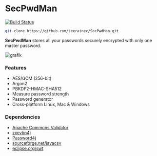 # SecPwdMan

[![Build Status](https://github.com/seerainer/SecPwdMan/actions/workflows/gradle.yml/badge.svg)](https://github.com/seerainer/SecPwdMan/actions/workflows/gradle.yml)

~~~ sh
git clone https://github.com/seerainer/SecPwdMan.git
~~~

**SecPwdMan** stores all your passwords securely encrypted with only one master password.

![grafik](https://github.com/seerainer/SecPwdMan/assets/50533219/95b4149a-e890-4efd-8707-d76edfd086db)

### Features

- AES/GCM (256-bit)
- Argon2
- PBKDF2-HMAC-SHA512
- Measure password strength
- Password generator
- Cross-platform Linux, Mac & Windows

### Dependencies

- [Apache Commons Validator](https://commons.apache.org/proper/commons-validator/)
- [zxcvbn4j](https://github.com/nulab/zxcvbn4j)
- [Password4j](https://github.com/Password4j/password4j)
- [sourceforge.net/javacsv](https://sourceforge.net/projects/javacsv/)
- [eclipse.org/swt](https://www.eclipse.org/swt/)

